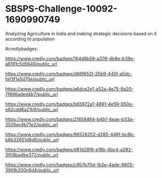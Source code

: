 # SBSPS-Challenge-10092-1690990749
Analyzing Agriculture in India and making strategic decisions based on it according to population

#credlybadges:

https://www.credly.com/badges/164d8b59-a376-4b8e-b39e-a8191c5d5649/public_url

https://www.credly.com/badges/d66f652f-25b9-445f-a5dc-fa13f1a5d70e/public_url

https://www.credly.com/badges/a6dce2e1-a52a-4e75-9a20-7f896aded4b7/public_url

https://www.credly.com/badges/b65972a1-4891-4e59-950e-e62cdd6a21b9/public_url

https://www.credly.com/badges/21658464-b4b1-4eae-b33a-3526ec9b71e2/public_url

https://www.credly.com/badges/96526252-d285-446f-bc8b-b8b32651d8d6/public_url

https://www.credly.com/badges/d81d28f8-e18b-4bc4-a282-3f08ba4be372/public_url

https://www.credly.com/badges/c957b70d-1b2e-4ade-9805-390fb200c6d4/public_url
